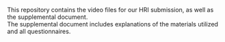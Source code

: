 This repository contains the video files for our HRI submission, as well as the supplemental document.  
The supplemental document includes explanations of the materials utilized and all questionnaires.
